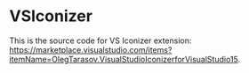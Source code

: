 # VSIconizer

This is the source code for VS Iconizer extension: https://marketplace.visualstudio.com/items?itemName=OlegTarasov.VisualStudioIconizerforVisualStudio15.
